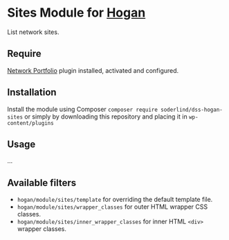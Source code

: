 # Sites Module for [Hogan](https://github.com/dekodeinteraktiv/hogan-core)

List network sites.

## Require

[Network Portfolio](https://github.com/soderlind/network-portfolio) plugin installed, activated and configured.

## Installation
Install the module using Composer `composer require soderlind/dss-hogan-sites` or simply by downloading this repository and placing it in `wp-content/plugins`

##

## Usage
…

## Available filters
- `hogan/module/sites/template` for overriding the default template file.
- `hogan/module/sites/wrapper_classes` for outer HTML wrapper CSS classes.
- `hogan/module/sites/inner_wrapper_classes` for inner HTML `<div>` wrapper classes.


